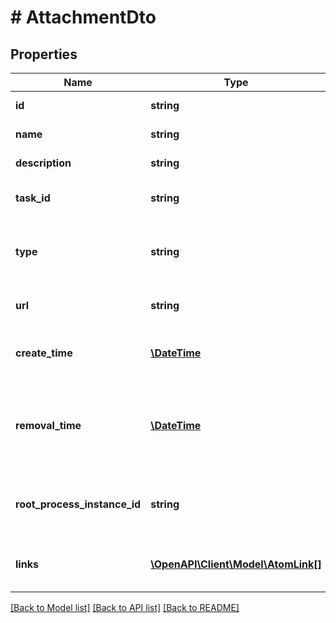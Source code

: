 # # AttachmentDto

## Properties

Name | Type | Description | Notes
------------ | ------------- | ------------- | -------------
**id** | **string** | The id of the task attachment. | [optional]
**name** | **string** | The name of the task attachment. | [optional]
**description** | **string** | The description of the task attachment. | [optional]
**task_id** | **string** | The id of the task to which the attachment belongs. | [optional]
**type** | **string** | Indication of the type of content that this attachment refers to. Can be MIME type or any other indication. | [optional]
**url** | **string** | The url to the remote content of the task attachment. | [optional]
**create_time** | [**\DateTime**](\DateTime.md) | The time the variable was inserted. [Default format](https://docs.camunda.org/manual/7.15/reference/rest/overview/date-format/) &#x60;yyyy-MM-dd&#39;T&#39;HH:mm:ss.SSSZ&#x60;. | [optional]
**removal_time** | [**\DateTime**](\DateTime.md) | The time after which the attachment should be removed by the History Cleanup job. [Default format](https://docs.camunda.org/manual/7.15/reference/rest/overview/date-format/) &#x60;yyyy-MM-dd&#39;T&#39;HH:mm:ss.SSSZ&#x60;. | [optional]
**root_process_instance_id** | **string** | The process instance id of the root process instance that initiated the process containing the task. | [optional]
**links** | [**\OpenAPI\Client\Model\AtomLink[]**](AtomLink.md) | The links associated to this resource, with &#x60;method&#x60;, &#x60;href&#x60; and &#x60;rel&#x60;. | [optional]

[[Back to Model list]](../../README.md#models) [[Back to API list]](../../README.md#endpoints) [[Back to README]](../../README.md)
